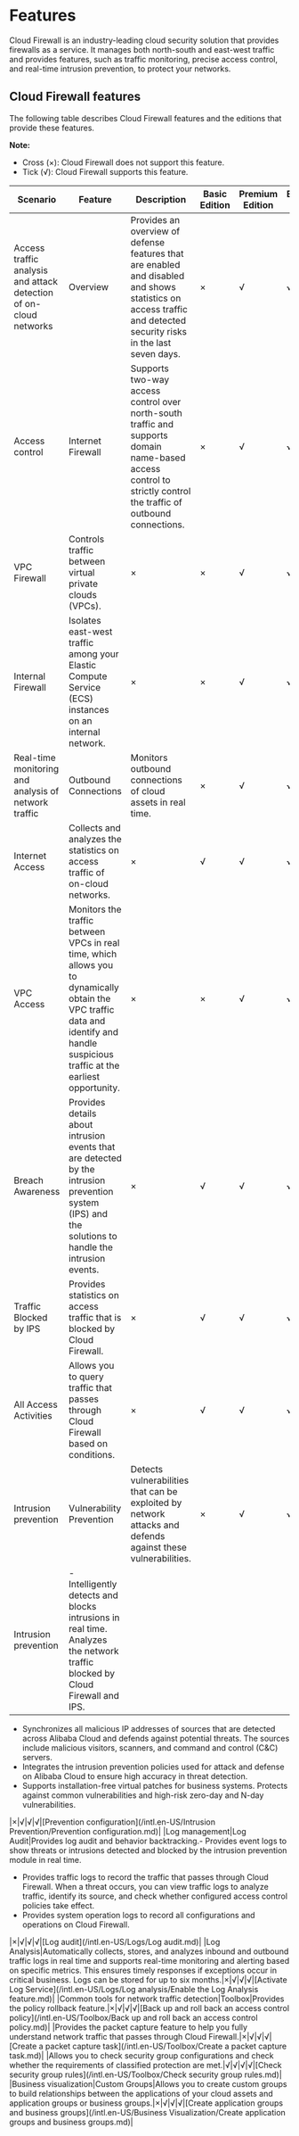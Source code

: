 # Features

Cloud Firewall is an industry-leading cloud security solution that provides firewalls as a service. It manages both north-south and east-west traffic and provides features, such as traffic monitoring, precise access control, and real-time intrusion prevention, to protect your networks.

## Cloud Firewall features

The following table describes Cloud Firewall features and the editions that provide these features.

**Note:**

-   Cross \(×\): Cloud Firewall does not support this feature.
-   Tick \(√\): Cloud Firewall supports this feature.

|Scenario|Feature|Description|Basic Edition|Premium Edition|Enterprise Edition|Ultimate Edition|References|
|--------|-------|-----------|-------------|---------------|------------------|----------------|----------|
|Access traffic analysis and attack detection of on-cloud networks|Overview|Provides an overview of defense features that are enabled and disabled and shows statistics on access traffic and detected security risks in the last seven days.|×|√|√|√|[Overview](/intl.en-US/Overview/Overview.md)|
|Access control|Internet Firewall|Supports two-way access control over north-south traffic and supports domain name-based access control to strictly control the traffic of outbound connections.|×|√|√|√|[Access control for outbound and inbound traffic on the Internet firewall](/intl.en-US/Access Control/Access control for outbound and inbound traffic on the Internet firewall.md)|
|VPC Firewall|Controls traffic between virtual private clouds \(VPCs\).|×|×|√|√|[Access control on VPC firewalls](/intl.en-US/Access Control/Access control on VPC firewalls.md)|
|Internal Firewall|Isolates east-west traffic among your Elastic Compute Service \(ECS\) instances on an internal network.|×|×|√|√|[Access control on an internal firewall between ECS instances](/intl.en-US/Access Control/Access control on an internal firewall between ECS instances.md)|
|Real-time monitoring and analysis of network traffic|Outbound Connections|Monitors outbound connections of cloud assets in real time.|×|√|√|√|[Outbound connections](/intl.en-US/Traffic Analysis/Outbound connections.md)|
|Internet Access|Collects and analyzes the statistics on access traffic of on-cloud networks.|×|√|√|√|[Internet access](/intl.en-US/Traffic Analysis/Internet access.md)|
|VPC Access|Monitors the traffic between VPCs in real time, which allows you to dynamically obtain the VPC traffic data and identify and handle suspicious traffic at the earliest opportunity.|×|×|√|√|[VPC access](/intl.en-US/Traffic Analysis/VPC access.md)|
|Breach Awareness|Provides details about intrusion events that are detected by the intrusion prevention system \(IPS\) and the solutions to handle the intrusion events.|×|√|√|√|[Breach awareness](/intl.en-US/Intrusion Prevention/Breach awareness.md)|
|Traffic Blocked by IPS|Provides statistics on access traffic that is blocked by Cloud Firewall.|×|√|√|√|[Intrusion prevention](/intl.en-US/Intrusion Prevention/Intrusion prevention.md)|
|All Access Activities|Allows you to query traffic that passes through Cloud Firewall based on conditions.|×|√|√|√|[All access activities](/intl.en-US/Traffic Analysis/All access activities.md)|
|Intrusion prevention|Vulnerability Prevention|Detects vulnerabilities that can be exploited by network attacks and defends against these vulnerabilities.|×|√|√|√|[Vulnerability prevention](/intl.en-US/Intrusion Prevention/Vulnerability prevention.md)|
|Intrusion prevention|-   Intelligently detects and blocks intrusions in real time. Analyzes the network traffic blocked by Cloud Firewall and IPS.
-   Synchronizes all malicious IP addresses of sources that are detected across Alibaba Cloud and defends against potential threats. The sources include malicious visitors, scanners, and command and control \(C&C\) servers.
-   Integrates the intrusion prevention policies used for attack and defense on Alibaba Cloud to ensure high accuracy in threat detection.
-   Supports installation-free virtual patches for business systems. Protects against common vulnerabilities and high-risk zero-day and N-day vulnerabilities.

|×|√|√|√|[Prevention configuration](/intl.en-US/Intrusion Prevention/Prevention configuration.md)|
|Log management|Log Audit|Provides log audit and behavior backtracking.-   Provides event logs to show threats or intrusions detected and blocked by the intrusion prevention module in real time.
-   Provides traffic logs to record the traffic that passes through Cloud Firewall. When a threat occurs, you can view traffic logs to analyze traffic, identify its source, and check whether configured access control policies take effect.
-   Provides system operation logs to record all configurations and operations on Cloud Firewall.

|×|√|√|√|[Log audit](/intl.en-US/Logs/Log audit.md)|
|Log Analysis|Automatically collects, stores, and analyzes inbound and outbound traffic logs in real time and supports real-time monitoring and alerting based on specific metrics. This ensures timely responses if exceptions occur in critical business. Logs can be stored for up to six months.|×|√|√|√|[Activate Log Service](/intl.en-US/Logs/Log analysis/Enable the Log Analysis feature.md)|
|Common tools for network traffic detection|Toolbox|Provides the policy rollback feature.|×|√|√|√|[Back up and roll back an access control policy](/intl.en-US/Toolbox/Back up and roll back an access control policy.md)|
|Provides the packet capture feature to help you fully understand network traffic that passes through Cloud Firewall.|×|√|√|√|[Create a packet capture task](/intl.en-US/Toolbox/Create a packet capture task.md)|
|Allows you to check security group configurations and check whether the requirements of classified protection are met.|√|√|√|√|[Check security group rules](/intl.en-US/Toolbox/Check security group rules.md)|
|Business visualization|Custom Groups|Allows you to create custom groups to build relationships between the applications of your cloud assets and application groups or business groups.|×|√|√|√|[Create application groups and business groups](/intl.en-US/Business Visualization/Create application groups and business groups.md)|

